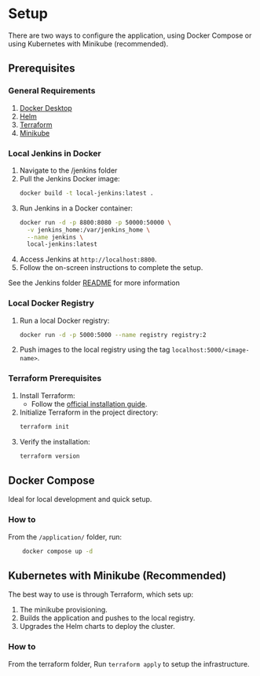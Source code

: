 # Setup

There are two ways to configure the application, using Docker Compose or using Kubernetes with Minikube (recommended).

## Prerequisites

### General Requirements
1. [Docker Desktop](https://docs.docker.com/desktop/setup/install/windows-install/)
2. [Helm](https://helm.sh/docs/intro/install/)
3. [Terraform](https://developer.hashicorp.com/terraform/tutorials/aws-get-started/install-cli)
4. [Minikube](https://minikube.sigs.k8s.io/docs/start/)

### Local Jenkins in Docker
1. Navigate to the /jenkins folder
2. Pull the Jenkins Docker image:
   ```bash
   docker build -t local-jenkins:latest .
   ```
3. Run Jenkins in a Docker container:
   ```bash
   docker run -d -p 8800:8080 -p 50000:50000 \
     -v jenkins_home:/var/jenkins_home \
     --name jenkins \
     local-jenkins:latest
   ```
3. Access Jenkins at `http://localhost:8800`.
4. Follow the on-screen instructions to complete the setup.

See the Jenkins folder [README](./jenkins/README.md) for more information

### Local Docker Registry
1. Run a local Docker registry:
   ```bash
   docker run -d -p 5000:5000 --name registry registry:2
   ```
2. Push images to the local registry using the tag `localhost:5000/<image-name>`.

### Terraform Prerequisites
1. Install Terraform:
   - Follow the [official installation guide](https://developer.hashicorp.com/terraform/tutorials/aws-get-started/install-cli).
2. Initialize Terraform in the project directory:
   ```bash
   terraform init
   ```
3. Verify the installation:
   ```bash
   terraform version
   ```

## Docker Compose

Ideal for local development and quick setup.

### How to

From the `/application/` folder, run:
```bash
    docker compose up -d
```

## Kubernetes with Minikube (Recommended)

The best way to use is through Terraform, which sets up:

1. The minikube provisioning.
2. Builds the application and pushes to the local registry.
3. Upgrades the Helm charts to deploy the cluster. 

### How to

From the terraform folder, Run `terraform apply` to setup the infrastructure.
